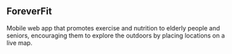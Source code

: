## ForeverFit

Mobile web app that promotes exercise and nutrition to elderly people and seniors, encouraging them to explore the outdoors by placing locations on a live map.
